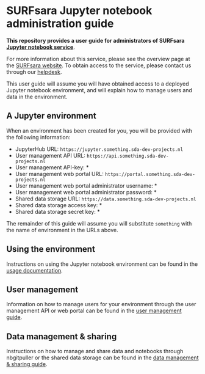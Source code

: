 # SURFsara Jupyter notebook administration guide
**This repository provides a user guide for administrators of SURFsara [Jupyter notebook service](https://www.surf.nl/en/jupyter-notebook-accessible-and-interactive-data-analysis-for-research-and-education)**.

For more information about this service, please see the overview page at the [SURFsara website](https://www.surf.nl/en/jupyter-notebook-accessible-and-interactive-data-analysis-for-research-and-education). To obtain access to the service, please contact us through our [helpdesk](mailto:info@surfsara.nl).

This user guide will assume you will have obtained access to a deployed Jupyter notebook environment, and will explain how to manage users and data in the environment.

## A Jupyter environment
When an environment has been created for you, you will be provided with the following information:

* JupyterHub URL: `https://jupyter.something.sda-dev-projects.nl`
* User management API URL: `https://api.something.sda-dev-projects.nl`
* User management API-key: \*
* User management web portal URL: `https://portal.something.sda-dev-projects.nl`
* User management web portal administrator username: \*
* User management web portal administrator password: \*
* Shared data storage URL: `https://data.something.sda-dev-projects.nl`
* Shared data storage access key: \*
* Shared data storage secret key: \*

The remainder of this guide will assume you will substitute `something` with the name of environment in the URLs above.

## Using the environment
Instructions on using the Jupyter notebook environment can be found in the [usage documentation](USAGE.md).

## User management
Information on how to manage users for your environment through the user management API or web portal can be found in the [user management guide](USER-MANAGEMENT.md).

## Data management & sharing
Instructions on how to manage and share data and notebooks through nbgitpuller or the shared data storage can be found in the [data management & sharing guide](DATA-SHARING.md).
